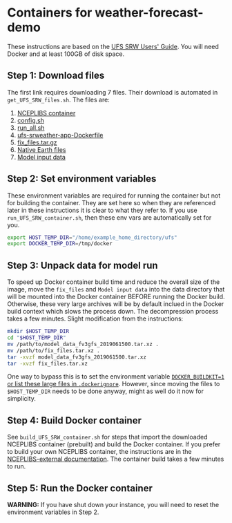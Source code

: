 # Containers for weather-forecast-demo

These instructions are based on the [UFS SRW Users' Guide](https://ufs-srweather-app.readthedocs.io/en/ufs-v1.0.1/Docker.html).  You will need Docker and at least 100GB of disk space.

## Step 1: Download files

The first link requires downloading 7 files.  Their download
is automated in `get_UFS_SRW_files.sh`.  The files are:
1. [NCEPLIBS container](https://ufs-data.s3.amazonaws.com/public_release/ufs-srweather-app-v1.0.0/docker/20210224-ubuntu18-nceplibs.gz)
2. [config.sh](https://ufs-data.s3.amazonaws.com/public_release/ufs-srweather-app-v1.0.0/docker/config.sh)
3. [run_all.sh](https://ufs-data.s3.amazonaws.com/public_release/ufs-srweather-app-v1.0.0/docker/run_all.sh)
4. [ufs-srweather-app-Dockerfile](https://ufs-data.s3.amazonaws.com/public_release/ufs-srweather-app-v1.0.0/docker/ufs-srweather-app-Dockerfile)
5. [fix_files.tar.gz](https://ufs-data.s3.amazonaws.com/public_release/ufs-srweather-app-v1.0.0/docker/fix_files.tar.gz)
6. [Native Earth files](https://ftp.emc.ncep.noaa.gov/EIB/UFS/SRW/v1p0/natural_earth/natural_earth_ufs-srw-release-v1.0.0.tar.gz)
7. [Model input data](https://ftp.emc.ncep.noaa.gov/EIB/UFS/SRW/v1p0/simple_test_case/gst_model_data.tar.gz)

## Step 2: Set environment variables

These environment variables are required for running the container
but not for building the container.  They are set here so when they
are referenced later in these instructions it is clear to what they
refer to. If you use `run_UFS_SRW_container.sh`, then these env
vars are automatically set for you.

```bash
export HOST_TEMP_DIR="/home/example_home_directory/ufs"
export DOCKER_TEMP_DIR=/tmp/docker
```

## Step 3: Unpack data for model run

To speed up Docker container build time and reduce the overall size
of the image, move the `fix_files` and `Model input data` into the
data directory that will be mounted into the Docker container BEFORE
running the Docker build.  Otherwise, these very large archives will
be by default inclued in the Docker build context which slows the
process down.  The decompression process takes a few minutes.
Slight modification from the instructions:

```bash
mkdir $HOST_TEMP_DIR
cd "$HOST_TEMP_DIR"
mv /path/to/model_data_fv3gfs_2019061500.tar.xz .
mv /path/to/fix_files.tar.xz .
tar -xvzf model_data_fv3gfs_2019061500.tar.xz
tar -xvzf fix_files.tar.xz
```

One way to bypass this is to set the environment variable
[`DOCKER_BUILDKIT=1` or list these large files in `.dockerignore`](https://stackoverflow.com/questions/26600769/build-context-for-docker-image-very-large). 
However, since moving the files to `$HOST_TEMP_DIR` needs to be
done anyway, might as well do it now for simplicity.

## Step 4: Build Docker container

See `build_UFS_SRW_container.sh` for steps that import the downloaded
NCEPLIBS container (prebuilt) and build the Docker container.  If you
prefer to build your own NCEPLIBS container, the instructions are in
the [NCEPLIBS-external documentation](https://github.com/NOAA-EMC/NCEPLIBS-external/blob/ufs-v2.0.0/doc/README_ubuntu_gnu.txt). The container
build takes a few minutes to run.

## Step 5: Run the Docker container

**WARNING:**  If you have shut down your instance, you will need to
reset the environment variables in Step 2.

